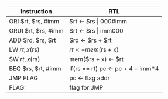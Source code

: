 | Instruction         | RTL                                |
| ------------------- | ---------------------------------- |
| ORI $rt, $rs, #imm  | $rt <- $rs \| 000#imm              |
| ORUI $rt, $rs, #imm | $rt <- $rs \| imm000               |
| ADD $rd, $rs, $rt   | $rd <- $rs + $rt                   |
| LW $rt, x($rs)      | $rt <- mem($rs + x)                |
| SW $rt, x($rs)      | mem($rs + x) <- $rt                |
| BEQ $rs, $rt, #imm  | if(rs == rt) pc <- pc + 4 + imm\*4 |
| JMP FLAG            | pc <- flag addr                    |
| FLAG:               | flag for JMP                       |
